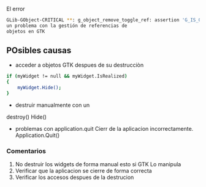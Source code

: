 

El error 


```sh
GLib-GObject-CRITICAL **: g_object_remove_toggle_ref: assertion 'G_IS_OBJECT (object)' failed indica que hay 
un problema con la gestión de referencias de 
objetos en GTK

```

## POsibles causas 
- acceder a objetos GTK despues de su destrucciòn

```sh
if (myWidget != null && myWidget.IsRealized)
{
    myWidget.Hide();
}

```
- destruir manualmente con un 


destroy()
Hide()

- problemas con application.quit
    Cierr de la aplicacion incorrectamente.
Application.Quit()


### Comentarios

1. No  destruir los widgets de forma manual esto si GTK Lo  manipula
2. Verificar que la aplicacion se cierre de forma correcta
3. Verificar los accesos despues de la destrucion



